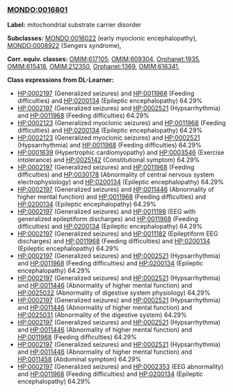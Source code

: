 
### [MONDO:0016801](http://purl.obolibrary.org/obo/MONDO_0016801)
**Label:** mitochondrial substrate carrier disorder

**Subclasses:** [MONDO:0016022](http://purl.obolibrary.org/obo/MONDO_0016022) (early myoclonic encephalopathy), [MONDO:0008922](http://purl.obolibrary.org/obo/MONDO_0008922) (Sengers syndrome), 

**Corr. equiv. classes:** [OMIM:617105](http://purl.obolibrary.org/obo/OMIM_617105), [OMIM:609304](http://purl.obolibrary.org/obo/OMIM_609304), [Orphanet:1935](http://www.orpha.net/ORDO/Orphanet_1935), [OMIM:615418](http://purl.obolibrary.org/obo/OMIM_615418), [OMIM:212350](http://purl.obolibrary.org/obo/OMIM_212350), [Orphanet:1369](http://www.orpha.net/ORDO/Orphanet_1369), [OMIM:616341](http://purl.obolibrary.org/obo/OMIM_616341), 

**Class expressions from DL-Learner:**

- [HP:0002197](http://purl.obolibrary.org/obo/HP_0002197) (Generalized seizures) and [HP:0011968](http://purl.obolibrary.org/obo/HP_0011968) (Feeding difficulties) and [HP:0200134](http://purl.obolibrary.org/obo/HP_0200134) (Epileptic encephalopathy) 64.29%
- [HP:0002197](http://purl.obolibrary.org/obo/HP_0002197) (Generalized seizures) and [HP:0002521](http://purl.obolibrary.org/obo/HP_0002521) (Hypsarrhythmia) and [HP:0011968](http://purl.obolibrary.org/obo/HP_0011968) (Feeding difficulties) 64.29%
- [HP:0002123](http://purl.obolibrary.org/obo/HP_0002123) (Generalized myoclonic seizures) and [HP:0011968](http://purl.obolibrary.org/obo/HP_0011968) (Feeding difficulties) and [HP:0200134](http://purl.obolibrary.org/obo/HP_0200134) (Epileptic encephalopathy) 64.29%
- [HP:0002123](http://purl.obolibrary.org/obo/HP_0002123) (Generalized myoclonic seizures) and [HP:0002521](http://purl.obolibrary.org/obo/HP_0002521) (Hypsarrhythmia) and [HP:0011968](http://purl.obolibrary.org/obo/HP_0011968) (Feeding difficulties) 64.29%
- [HP:0001639](http://purl.obolibrary.org/obo/HP_0001639) (Hypertrophic cardiomyopathy) and [HP:0003546](http://purl.obolibrary.org/obo/HP_0003546) (Exercise intolerance) and [HP:0025142](http://purl.obolibrary.org/obo/HP_0025142) (Constitutional symptom) 64.29%
- [HP:0002197](http://purl.obolibrary.org/obo/HP_0002197) (Generalized seizures) and [HP:0011968](http://purl.obolibrary.org/obo/HP_0011968) (Feeding difficulties) and [HP:0030178](http://purl.obolibrary.org/obo/HP_0030178) (Abnormality of central nervous system electrophysiology) and [HP:0200134](http://purl.obolibrary.org/obo/HP_0200134) (Epileptic encephalopathy) 64.29%
- [HP:0002197](http://purl.obolibrary.org/obo/HP_0002197) (Generalized seizures) and [HP:0011446](http://purl.obolibrary.org/obo/HP_0011446) (Abnormality of higher mental function) and [HP:0011968](http://purl.obolibrary.org/obo/HP_0011968) (Feeding difficulties) and [HP:0200134](http://purl.obolibrary.org/obo/HP_0200134) (Epileptic encephalopathy) 64.29%
- [HP:0002197](http://purl.obolibrary.org/obo/HP_0002197) (Generalized seizures) and [HP:0011198](http://purl.obolibrary.org/obo/HP_0011198) (EEG with generalized epileptiform discharges) and [HP:0011968](http://purl.obolibrary.org/obo/HP_0011968) (Feeding difficulties) and [HP:0200134](http://purl.obolibrary.org/obo/HP_0200134) (Epileptic encephalopathy) 64.29%
- [HP:0002197](http://purl.obolibrary.org/obo/HP_0002197) (Generalized seizures) and [HP:0011182](http://purl.obolibrary.org/obo/HP_0011182) (Epileptiform EEG discharges) and [HP:0011968](http://purl.obolibrary.org/obo/HP_0011968) (Feeding difficulties) and [HP:0200134](http://purl.obolibrary.org/obo/HP_0200134) (Epileptic encephalopathy) 64.29%
- [HP:0002197](http://purl.obolibrary.org/obo/HP_0002197) (Generalized seizures) and [HP:0002521](http://purl.obolibrary.org/obo/HP_0002521) (Hypsarrhythmia) and [HP:0011968](http://purl.obolibrary.org/obo/HP_0011968) (Feeding difficulties) and [HP:0200134](http://purl.obolibrary.org/obo/HP_0200134) (Epileptic encephalopathy) 64.29%
- [HP:0002197](http://purl.obolibrary.org/obo/HP_0002197) (Generalized seizures) and [HP:0002521](http://purl.obolibrary.org/obo/HP_0002521) (Hypsarrhythmia) and [HP:0011446](http://purl.obolibrary.org/obo/HP_0011446) (Abnormality of higher mental function) and [HP:0025032](http://purl.obolibrary.org/obo/HP_0025032) (Abnormality of digestive system physiology) 64.29%
- [HP:0002197](http://purl.obolibrary.org/obo/HP_0002197) (Generalized seizures) and [HP:0002521](http://purl.obolibrary.org/obo/HP_0002521) (Hypsarrhythmia) and [HP:0011446](http://purl.obolibrary.org/obo/HP_0011446) (Abnormality of higher mental function) and [HP:0025031](http://purl.obolibrary.org/obo/HP_0025031) (Abnormality of the digestive system) 64.29%
- [HP:0002197](http://purl.obolibrary.org/obo/HP_0002197) (Generalized seizures) and [HP:0002521](http://purl.obolibrary.org/obo/HP_0002521) (Hypsarrhythmia) and [HP:0011446](http://purl.obolibrary.org/obo/HP_0011446) (Abnormality of higher mental function) and [HP:0011968](http://purl.obolibrary.org/obo/HP_0011968) (Feeding difficulties) 64.29%
- [HP:0002197](http://purl.obolibrary.org/obo/HP_0002197) (Generalized seizures) and [HP:0002521](http://purl.obolibrary.org/obo/HP_0002521) (Hypsarrhythmia) and [HP:0011446](http://purl.obolibrary.org/obo/HP_0011446) (Abnormality of higher mental function) and [HP:0011458](http://purl.obolibrary.org/obo/HP_0011458) (Abdominal symptom) 64.29%
- [HP:0002197](http://purl.obolibrary.org/obo/HP_0002197) (Generalized seizures) and [HP:0002353](http://purl.obolibrary.org/obo/HP_0002353) (EEG abnormality) and [HP:0011968](http://purl.obolibrary.org/obo/HP_0011968) (Feeding difficulties) and [HP:0200134](http://purl.obolibrary.org/obo/HP_0200134) (Epileptic encephalopathy) 64.29%


